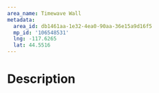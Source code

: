 ```yaml
---
area_name: Timewave Wall
metadata:
  area_id: db1461aa-1e32-4ea0-90aa-36e15a9d16f5
  mp_id: '106548531'
  lng: -117.6265
  lat: 44.5516
---
```

# Description
